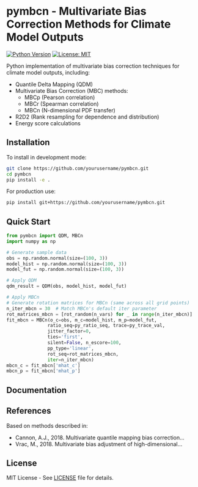 # pymbcn - Multivariate Bias Correction Methods for Climate Model Outputs

[![Python Version](https://img.shields.io/badge/python-3.8%2B-blue)](https://www.python.org/)
[![License: MIT](https://img.shields.io/badge/License-MIT-yellow.svg)](https://opensource.org/licenses/MIT)

Python implementation of multivariate bias correction techniques for climate model outputs, including:

- Quantile Delta Mapping (QDM)
- Multivariate Bias Correction (MBC) methods:
  - MBCp (Pearson correlation)
  - MBCr (Spearman correlation)
  - MBCn (N-dimensional PDF transfer)
- R2D2 (Rank resampling for dependence and distribution)
- Energy score calculations

## Installation

To install in development mode:

```bash
git clone https://github.com/yourusername/pymbcn.git
cd pymbcn
pip install -e .
```

For production use:

```bash
pip install git+https://github.com/yourusername/pymbcn.git
```

## Quick Start

```python
from pymbcn import QDM, MBCn
import numpy as np

# Generate sample data
obs = np.random.normal(size=(100, 3))
model_hist = np.random.normal(size=(100, 3))
model_fut = np.random.normal(size=(100, 3))

# Apply QDM
qdm_result = QDM(obs, model_hist, model_fut)

# Apply MBCn
# Generate rotation matrices for MBCn (same across all grid points)
n_iter_mbcn = 30  # Match MBCn's default iter parameter
rot_matrices_mbcn = [rot_random(n_vars) for _ in range(n_iter_mbcn)]
fit_mbcn = MBCn(o_c=obs, m_c=model_hist, m_p=model_fut,
               ratio_seq=py_ratio_seq, trace=py_trace_val,
               jitter_factor=0, 
               ties='first',    
               silent=False, n_escore=100,
               pp_type='linear',
               rot_seq=rot_matrices_mbcn,
               iter=n_iter_mbcn)
mbcn_c = fit_mbcn['mhat_c']
mbcn_p = fit_mbcn['mhat_p']

```

## Documentation


## References

Based on methods described in:
- Cannon, A.J., 2018. Multivariate quantile mapping bias correction...
- Vrac, M., 2018. Multivariate bias adjustment of high-dimensional...

## License

MIT License - See [LICENSE](LICENSE) file for details.

